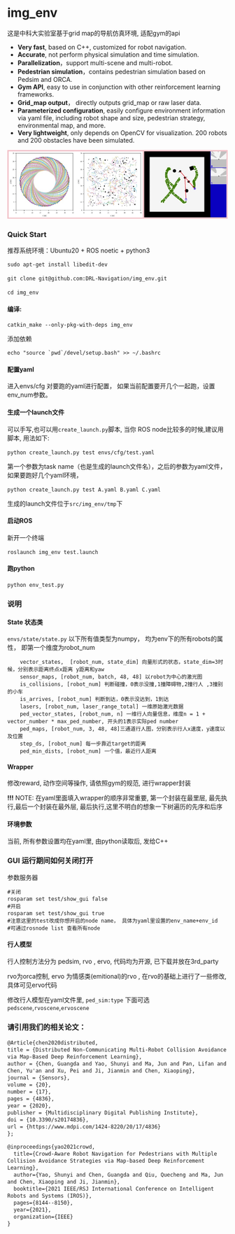 # img_env

这是中科大实验室基于grid map的导航仿真环境, 适配gym的api
- **Very fast**, based on C++, customized for robot navigation.
- **Accurate**, not perform physical simulation and time simulation.
- **Parallelization**，support multi-scene and multi-robot.
- **Pedestrian simulation**，contains pedestrian simulation based on Pedsim and ORCA.
- **Gym API**, easy to use in conjunction with other reinforcement learning frameworks.
- **Grid_map output**， directly outputs grid_map or raw laser data.
- **Parameterized configuration**, easily configure environment information via yaml file, including robot shape and size, pedestrian strategy, environmental map, and more.
- **Very lightweight**, only depends on OpenCV for visualization. 200 robots and 200 obstacles have been simulated.

![img_env](example2.jpg)

### Quick Start
推荐系统环境：Ubuntu20 + ROS noetic + python3
```
sudo apt-get install libedit-dev

git clone git@github.com:DRL-Navigation/img_env.git

cd img_env
```

#### 编译:

```
catkin_make --only-pkg-with-deps img_env
```

添加依赖

```
echo "source `pwd`/devel/setup.bash" >> ~/.bashrc
```

#### 配置yaml

进入envs/cfg 对要跑的yaml进行配置， 如果当前配置要开几个一起跑，设置env_num参数。

#### 生成一个launch文件

可以手写,也可以用`create_launch.py`脚本, 当你 ROS node比较多的时候,建议用脚本, 用法如下:

`python create_launch.py test envs/cfg/test.yaml`

第一个参数为task name（也是生成的launch文件名），之后的参数为yaml文件， 如果要跑好几个yaml环境，

`python create_launch.py test A.yaml B.yaml C.yaml`

生成的launch文件位于`src/img_env/tmp`下

#### 启动ROS

新开一个终端

`roslaunch img_env test.launch`



#### 跑python

`python env_test.py`



### 说明

#### State 状态类
`envs/state/state.py`
以下所有值类型为numpy， 均为env下的所有robots的属性， 即第一个维度为robot_num
```
    vector_states,  [robot_num, state_dim] 向量形式的状态，state_dim=3时候，分别表示距离终点x距离 y距离和yaw
    sensor_maps, [robot_num, batch, 48, 48] 以robot为中心的激光图
    is_collisions, [robot_num] 判断碰撞，0表示没撞,1撞障碍物,2撞行人 ,3撞别的小车
    is_arrives, [robot_num] 判断到达，0表示没达到，1到达
    lasers, [robot_num, laser_range_total] 一维原始激光数据
    ped_vector_states, [robot_num, n] 一维行人向量信息，维度n = 1 + vector_number * max_ped_number, 开头的1表示实际ped number
    ped_maps, [robot_num, 3, 48, 48]三通道行人图，分别表示行人x速度，y速度以及位置
    step_ds, [robot_num] 每一步靠近target的距离
    ped_min_dists, [robot_num] 一个值，最近行人距离
```



#### Wrapper

修改reward, 动作空间等操作, 请依照gym的规范, 进行wrapper封装

**!!!** NOTE: 在yaml里面填入wrapper的顺序非常重要,  第一个封装在最里层, 最先执行,最后一个封装在最外层, 最后执行,这里不明白的想象一下树遍历的先序和后序



#### 环境参数

当前, 所有参数设置均在yaml里,  由python读取后, 发给C++



### GUI 运行期间如何关闭打开

参数服务器

```
#关闭
rosparam set test/show_gui false
#开启
rosparam set test/show_gui true
#注意这里的test改成你想开启的node name， 具体为yaml里设置的env_name+env_id
#可通过rosnode list 查看所有node
```



#### 行人模型

行人控制方法分为 pedsim, rvo , ervo, 代码均为开源, 已下载并放在3rd_party

rvo为orca控制,  ervo 为情感类(emitional)的rvo , 在rvo的基础上进行了一些修改, 具体可见ervo代码

修改行人模型在yaml文件里, `ped_sim:type` 下面可选 `pedscene`,`rvoscene`,`ervoscene` 




### 请引用我们的相关论文：

```
@Article{chen2020distributed,
title = {Distributed Non-Communicating Multi-Robot Collision Avoidance via Map-Based Deep Reinforcement Learning},
author = {Chen, Guangda and Yao, Shunyi and Ma, Jun and Pan, Lifan and Chen, Yu'an and Xu, Pei and Ji, Jianmin and Chen, Xiaoping},
journal = {Sensors},
volume = {20},
number = {17},
pages = {4836},
year = {2020},
publisher = {Multidisciplinary Digital Publishing Institute},
doi = {10.3390/s20174836},
url = {https://www.mdpi.com/1424-8220/20/17/4836}
};
```
```
@inproceedings{yao2021crowd,
  title={Crowd-Aware Robot Navigation for Pedestrians with Multiple Collision Avoidance Strategies via Map-based Deep Reinforcement Learning},
  author={Yao, Shunyi and Chen, Guangda and Qiu, Quecheng and Ma, Jun and Chen, Xiaoping and Ji, Jianmin},
  booktitle={2021 IEEE/RSJ International Conference on Intelligent Robots and Systems (IROS)},
  pages={8144--8150},
  year={2021},
  organization={IEEE}
}
```
